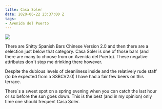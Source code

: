 ```yaml
---
title: Casa Soler
date: 2020-06-22 23:37:00 Z
tags:
- Avenida del Puerto
---
```


<img class="img-responsive" src="/uploads/20200220_130233-768x576.jpg">

There are Shitty Spanish Bars Chinese Version 2.0 and then there are a selection just below that category. Casa Soler is one of those bars (and there are many to choose from on Avenida del Puerto). These negative attributes donˋt stop me drinking there however.

Despite the dubious levels of cleanliness inside and the relatively rude staff (to be expected from a SSBCV2.0) I have had a fair few beers on this terrace.

Thereˋs a sweet spot on a spring evening when you can catch the last hour or so before the sun goes down. This is the best (and in my opinion) only time one should frequent Casa Soler.